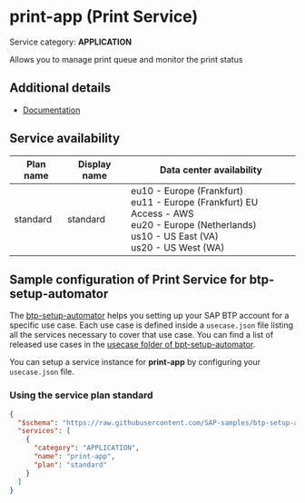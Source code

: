 # print-app (Print Service)

Service category: **APPLICATION**

Allows you to manage print queue and monitor the print status

## Additional details

- [Documentation](https://help.sap.com/viewer/product/SCP_PRINT_SERVICE/SHIP/en-US)

## Service availability

| Plan name | Display name | Data center availability  |
|------|----------------|---------------------------|
|  standard  |  standard  | eu10 - Europe (Frankfurt)<br> eu11 - Europe (Frankfurt) EU Access - AWS<br> eu20 - Europe (Netherlands)<br> us10 - US East (VA)<br> us20 - US West (WA)  |

## Sample configuration of **Print Service** for btp-setup-automator

The [btp-setup-automator](https://github.com/SAP-samples/btp-setup-automator) helps you setting up your SAP BTP account for a specific use case. Each use case is defined inside a `usecase.json` file listing all the services necessary to cover that use case. You can find a list of released use cases in the [usecase folder of bpt-setup-automator](https://github.com/SAP-samples/btp-setup-automator/tree/main/usecases).

You can setup a service instance for **print-app** by configuring your `usecase.json` file.

### Using the service plan **standard**

```json
{
  "$schema": "https://raw.githubusercontent.com/SAP-samples/btp-setup-automator/main/libs/btpsa-usecase.json",
  "services": [
    {
      "category": "APPLICATION",
      "name": "print-app",
      "plan": "standard"
    }
  ]
}
```
